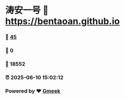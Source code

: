 # 涛安一号 :link: https://bentaoan.github.io 
### :page_facing_up: [45](https://bentaoan.github.io/tag.html) 
### :speech_balloon: 0 
### :hibiscus: 18552 
### :alarm_clock: 2025-06-10 15:02:12 
### Powered by :heart: [Gmeek](https://github.com/Meekdai/Gmeek)
